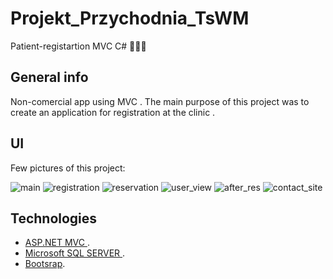 # Projekt_Przychodnia_TsWM
Patient-registartion MVC C# 👨‍⚕️💉

## General info
Non-comercial app using MVC . 
The main purpose of this project was to create an application for registration at the clinic .

## UI
Few pictures of this project: 

![main](https://user-images.githubusercontent.com/98978049/158968610-62b5c577-e2b1-4815-b93b-bd1f55c19f4c.png)
![registration](https://user-images.githubusercontent.com/98978049/158970028-cb564120-e24c-41a3-ab0a-a6d1f23c262a.png)
![reservation](https://user-images.githubusercontent.com/98978049/158968952-f7d7f589-e0a9-4497-8acb-d570e22ef1a6.png)
![user_view](https://user-images.githubusercontent.com/98978049/158969102-c63f81d7-abf8-42b0-8c7d-dd73ab0d76bb.png)
![after_res](https://user-images.githubusercontent.com/98978049/158969142-59343271-a067-44fe-b8f4-d93acada475c.png)
![contact_site](https://user-images.githubusercontent.com/98978049/158969234-8c956c20-295b-42bc-bb29-bcd89e9df2e8.png)


## Technologies
* [ASP.NET MVC ](https://docs.microsoft.com/pl-pl/aspnet/mvc/overview/getting-started/introduction/getting-started).
* [Microsoft SQL SERVER ](https://www.microsoft.com/pl-pl/sql-server/sql-server-downloads).
* [Bootsrap](https://getbootstrap.com).
